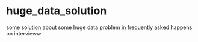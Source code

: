# huge_data_solution
some solution about some huge data problem in frequently asked happens on intervieww
